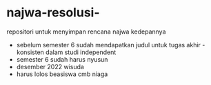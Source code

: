 # najwa-resolusi-
repositori untuk menyimpan rencana najwa kedepannya
- sebelum semester 6 sudah mendapatkan judul untuk tugas akhir
-konsisten dalam studi independent
- semester 6 sudah harus nyusun
- desember 2022 wisuda
- harus lolos beasiswa cmb niaga
